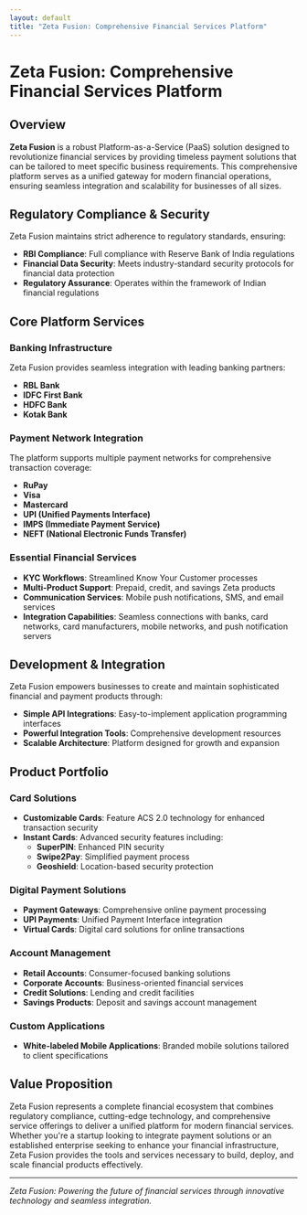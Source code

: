 ```yaml
---
layout: default
title: "Zeta Fusion: Comprehensive Financial Services Platform"
---
```


# Zeta Fusion: Comprehensive Financial Services Platform

## Overview

**Zeta Fusion** is a robust Platform-as-a-Service (PaaS) solution designed to revolutionize financial services by providing timeless payment solutions that can be tailored to meet specific business requirements. This comprehensive platform serves as a unified gateway for modern financial operations, ensuring seamless integration and scalability for businesses of all sizes.

## Regulatory Compliance & Security

Zeta Fusion maintains strict adherence to regulatory standards, ensuring:

- **RBI Compliance**: Full compliance with Reserve Bank of India regulations
- **Financial Data Security**: Meets industry-standard security protocols for financial data protection
- **Regulatory Assurance**: Operates within the framework of Indian financial regulations

## Core Platform Services

### Banking Infrastructure
Zeta Fusion provides seamless integration with leading banking partners:
- **RBL Bank**
- **IDFC First Bank**
- **HDFC Bank**
- **Kotak Bank**

### Payment Network Integration
The platform supports multiple payment networks for comprehensive transaction coverage:
- **RuPay**
- **Visa**
- **Mastercard**
- **UPI (Unified Payments Interface)**
- **IMPS (Immediate Payment Service)**
- **NEFT (National Electronic Funds Transfer)**

### Essential Financial Services
- **KYC Workflows**: Streamlined Know Your Customer processes
- **Multi-Product Support**: Prepaid, credit, and savings Zeta products
- **Communication Services**: Mobile push notifications, SMS, and email services
- **Integration Capabilities**: Seamless connections with banks, card networks, card manufacturers, mobile networks, and push notification servers

## Development & Integration

Zeta Fusion empowers businesses to create and maintain sophisticated financial and payment products through:
- **Simple API Integrations**: Easy-to-implement application programming interfaces
- **Powerful Integration Tools**: Comprehensive development resources
- **Scalable Architecture**: Platform designed for growth and expansion

## Product Portfolio

### Card Solutions
- **Customizable Cards**: Feature ACS 2.0 technology for enhanced transaction security
- **Instant Cards**: Advanced security features including:
  - **SuperPIN**: Enhanced PIN security
  - **Swipe2Pay**: Simplified payment process
  - **Geoshield**: Location-based security protection

### Digital Payment Solutions
- **Payment Gateways**: Comprehensive online payment processing
- **UPI Payments**: Unified Payment Interface integration
- **Virtual Cards**: Digital card solutions for online transactions

### Account Management
- **Retail Accounts**: Consumer-focused banking solutions
- **Corporate Accounts**: Business-oriented financial services
- **Credit Solutions**: Lending and credit facilities
- **Savings Products**: Deposit and savings account management

### Custom Applications
- **White-labeled Mobile Applications**: Branded mobile solutions tailored to client specifications

## Value Proposition

Zeta Fusion represents a complete financial ecosystem that combines regulatory compliance, cutting-edge technology, and comprehensive service offerings to deliver a unified platform for modern financial services. Whether you're a startup looking to integrate payment solutions or an established enterprise seeking to enhance your financial infrastructure, Zeta Fusion provides the tools and services necessary to build, deploy, and scale financial products effectively.

---

*Zeta Fusion: Powering the future of financial services through innovative technology and seamless integration.*
